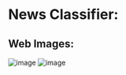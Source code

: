 # News Classifier:
## Web Images: 
![image](https://github.com/pvchaitanya8/News-Classifier/assets/93573686/2136fd9b-497d-44b2-a111-879d097adfb1)
![image](https://github.com/pvchaitanya8/News-Classifier/assets/93573686/eb8592e8-8b3e-4176-8820-de9192af59e2)

